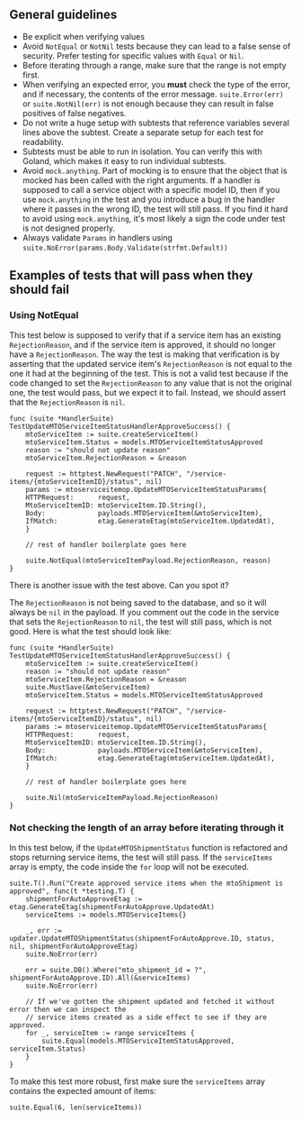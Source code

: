 ## General guidelines

- Be explicit when verifying values
- Avoid `NotEqual` or `NotNil` tests because they can lead to a false sense of security. Prefer testing for specific values with `Equal` or `Nil`.
- Before iterating through a range, make sure that the range is not empty first.
- When verifying an expected error, you **must** check the type of the error, and if necessary, the contents of the error message. `suite.Error(err)` or `suite.NotNil(err)` is not enough because they can result in false positives of false negatives.
- Do not write a huge setup with subtests that reference variables several lines above the subtest. Create a separate setup for each test for readability.
- Subtests must be able to run in isolation. You can verify this with Goland, which makes it easy to run individual subtests.
- Avoid `mock.anything`. Part of mocking is to ensure that the object that is mocked has been called with the right arguments. If a handler is supposed to call a service object with a specific model ID, then if you use `mock.anything` in the test and you introduce a bug in the handler where it passes in the wrong ID, the test will still pass. If you find it hard to avoid using `mock.anything`, it's most likely a sign the code under test is not designed properly.
- Always validate `Params` in handlers using `suite.NoError(params.Body.Validate(strfmt.Default))`

## Examples of tests that will pass when they should fail

### Using NotEqual

This test below is supposed to verify that if a service item has an existing `RejectionReason`, and if the service item is approved, it should no longer have a `RejectionReason`. The way the test is making that verification is by asserting that the updated service item's `RejectionReason` is not equal to the one it had at the beginning of the test. This is not a valid test because if the code changed to set the `RejectionReason` to any value that is not the original one, the test would pass, but we expect it to fail. Instead, we should assert that the `RejectionReason` is `nil`.

```golang
func (suite *HandlerSuite) TestUpdateMTOServiceItemStatusHandlerApproveSuccess() {
    mtoServiceItem := suite.createServiceItem()
    mtoServiceItem.Status = models.MTOServiceItemStatusApproved
    reason := "should not update reason"
    mtoServiceItem.RejectionReason = &reason
    
    request := httptest.NewRequest("PATCH", "/service-items/{mtoServiceItemID}/status", nil)
    params := mtoserviceitemop.UpdateMTOServiceItemStatusParams{
	HTTPRequest:      request,
	MtoServiceItemID: mtoServiceItem.ID.String(),
	Body:             payloads.MTOServiceItem(&mtoServiceItem),
	IfMatch:          etag.GenerateEtag(mtoServiceItem.UpdatedAt),
    }

    // rest of handler boilerplate goes here

    suite.NotEqual(mtoServiceItemPayload.RejectionReason, reason)
}
```
There is another issue with the test above. Can you spot it?

The `RejectionReason` is not being saved to the database, and so it will always be `nil` in the payload. If you comment out the code in the service that sets the `RejectionReason` to `nil`, the test will still pass, which is not good. Here is what the test should look like:

```golang
func (suite *HandlerSuite) TestUpdateMTOServiceItemStatusHandlerApproveSuccess() {
    mtoServiceItem := suite.createServiceItem()
    reason := "should not update reason"
    mtoServiceItem.RejectionReason = &reason
    suite.MustSave(&mtoServiceItem)
    mtoServiceItem.Status = models.MTOServiceItemStatusApproved
    
    request := httptest.NewRequest("PATCH", "/service-items/{mtoServiceItemID}/status", nil)
    params := mtoserviceitemop.UpdateMTOServiceItemStatusParams{
	HTTPRequest:      request,
	MtoServiceItemID: mtoServiceItem.ID.String(),
	Body:             payloads.MTOServiceItem(&mtoServiceItem),
	IfMatch:          etag.GenerateEtag(mtoServiceItem.UpdatedAt),
    }

    // rest of handler boilerplate goes here

    suite.Nil(mtoServiceItemPayload.RejectionReason)
}
```

### Not checking the length of an array before iterating through it

In this test below, if the `UpdateMTOShipmentStatus` function is refactored and
stops returning service items, the test will still pass. If
the `serviceItems` array is empty, the code inside the `for` loop will
not be executed.

```golang
suite.T().Run("Create approved service items when the mtoShipment is approved", func(t *testing.T) {
    shipmentForAutoApproveEtag := etag.GenerateEtag(shipmentForAutoApprove.UpdatedAt)
    serviceItems := models.MTOServiceItems{}

    _, err := updater.UpdateMTOShipmentStatus(shipmentForAutoApprove.ID, status, nil, shipmentForAutoApproveEtag)
    suite.NoError(err)

    err = suite.DB().Where("mto_shipment_id = ?", shipmentForAutoApprove.ID).All(&serviceItems)
    suite.NoError(err)

    // If we've gotten the shipment updated and fetched it without error then we can inspect the
    // service items created as a side effect to see if they are approved.
    for _, serviceItem := range serviceItems {
        suite.Equal(models.MTOServiceItemStatusApproved, serviceItem.Status)
    }
}
```
To make this test more robust, first make sure the `serviceItems` array contains the expected amount of items:
```golang
suite.Equal(6, len(serviceItems))
```